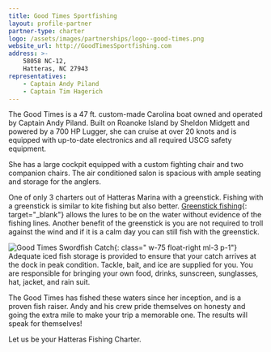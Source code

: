 ```yaml
---
title: Good Times Sportfishing
layout: profile-partner
partner-type: charter
logo: /assets/images/partnerships/logo--good-times.png
website_url: http://GoodTimesSportfishing.com
address: >-
    58058 NC-12,
    Hatteras, NC 27943
representatives: 
    - Captain Andy Piland 
    - Captain Tim Hagerich
---
```


The Good Times is a 47 ft. custom-made Carolina boat owned and operated by Captain Andy Piland. Built on Roanoke Island by Sheldon Midgett and powered by a 700 HP Lugger, she can cruise at over 20 knots and is equipped with up-to-date electronics and all required USCG safety equipment.

She has a large cockpit equipped with a custom fighting chair and two companion chairs. The air conditioned salon is spacious with ample seating and storage for the anglers.

One of only 3 charters out of Hatteras Marina with a greenstick. Fishing with a greenstick is similar to kite fishing but also better. [Greenstick fishing](https://en.wikipedia.org/wiki/Green-sticking){: target="_blank"} allows the lures to be on the water without evidence of the fishing lines. Another benefit of the greenstick is you are not required to troll against the wind and if it is a calm day you can still fish with the greenstick.

![Good Times Swordfish Catch](http://www.goodtimessportfishing.com/w/wp-content/uploads/1465515988-3c65e2a364de29b2918c1e957e106966-1024x768.jpg){: class=" w-75 float-right ml-3 p-1"}
Adequate iced fish storage is provided to ensure that your catch arrives at the dock in peak condition. Tackle, bait, and ice are supplied for you. You are responsible for bringing your own food, drinks, sunscreen, sunglasses, hat, jacket, and rain suit.

The Good Times has fished these waters since her inception, and is a proven fish raiser. Andy and his crew pride themselves on honesty and going the extra mile to make your trip a memorable one. The results will speak for themselves! 

Let us be your Hatteras Fishing Charter.           